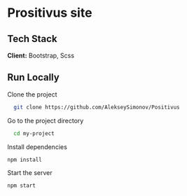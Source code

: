 # Prositivus site  


## Tech Stack  
**Client:** Bootstrap, Scss

## Run Locally  
Clone the project  

~~~bash  
  git clone https://github.com/AlekseySimonov/Positivus
~~~

Go to the project directory  

~~~bash  
  cd my-project
~~~

Install dependencies  

~~~bash  
npm install
~~~

Start the server  

~~~bash  
npm start
~~~ 
